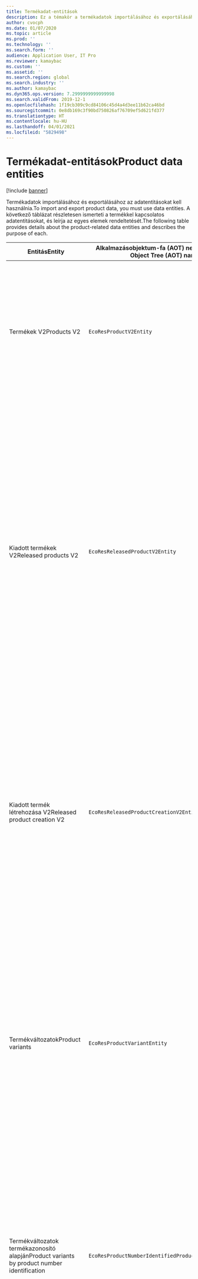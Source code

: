 ```yaml
---
title: Termékadat-entitások
description: Ez a témakör a termékadatok importálásához és exportálásához használt különböző entitásokkal kapcsolatos információkat tartalmazza.
author: cvocph
ms.date: 01/07/2020
ms.topic: article
ms.prod: ''
ms.technology: ''
ms.search.form: ''
audience: Application User, IT Pro
ms.reviewer: kamaybac
ms.custom: ''
ms.assetid: ''
ms.search.region: global
ms.search.industry: ''
ms.author: kamaybac
ms.dyn365.ops.version: 7.2999999999999998
ms.search.validFrom: 2019-12-1
ms.openlocfilehash: 1f19cb309c9cd84106c45d4a4d3ee11b62ca46bd
ms.sourcegitcommit: 0e8db169c3f90bd750826af76709ef5d621fd377
ms.translationtype: HT
ms.contentlocale: hu-HU
ms.lasthandoff: 04/01/2021
ms.locfileid: "5829498"
---
```

# <a name="product-data-entities"></a><span data-ttu-id="77470-103">Termékadat-entitások</span><span class="sxs-lookup"><span data-stu-id="77470-103">Product data entities</span></span>

[!include [banner](../includes/banner.md)]

<span data-ttu-id="77470-104">Termékadatok importálásához és exportálásához az adatentitásokat kell használnia.</span><span class="sxs-lookup"><span data-stu-id="77470-104">To import and export product data, you must use data entities.</span></span> <span data-ttu-id="77470-105">A következő táblázat részletesen ismerteti a termékkel kapcsolatos adatentitásokat, és leírja az egyes elemek rendeltetését.</span><span class="sxs-lookup"><span data-stu-id="77470-105">The following table provides details about the product-related data entities and describes the purpose of each.</span></span>

| <span data-ttu-id="77470-106">Entitás</span><span class="sxs-lookup"><span data-stu-id="77470-106">Entity</span></span> | <span data-ttu-id="77470-107">Alkalmazásobjektum-fa (AOT) neve (típus)</span><span class="sxs-lookup"><span data-stu-id="77470-107">Application Object Tree (AOT) name (type)</span></span> | <span data-ttu-id="77470-108">Jegyzetek</span><span class="sxs-lookup"><span data-stu-id="77470-108">Notes</span></span> |
|--------|-------------------------------------------|-------|
| <span data-ttu-id="77470-109">Termékek V2</span><span class="sxs-lookup"><span data-stu-id="77470-109">Products V2</span></span> | `EcoResProductV2Entity` | <span data-ttu-id="77470-110">Ez az entitás megosztott termékek – egyedi termékek és alaptermékek importálásához és exportálásához használható.</span><span class="sxs-lookup"><span data-stu-id="77470-110">This entity is used to import and export shared products-distinct products and product masters.</span></span> <span data-ttu-id="77470-111">Lehetővé teszi a frissítéseket.</span><span class="sxs-lookup"><span data-stu-id="77470-111">It allows for updates.</span></span> <span data-ttu-id="77470-112">Nem támogatja a készletalapú SQL-műveleteket.</span><span class="sxs-lookup"><span data-stu-id="77470-112">It doesn't support set-based SQL operations.</span></span> <span data-ttu-id="77470-113">Engedélyezett az Open Data Protocol (OData) esetében.</span><span class="sxs-lookup"><span data-stu-id="77470-113">It's enabled for Open Data Protocol (OData).</span></span> |
| <span data-ttu-id="77470-114">Kiadott termékek V2</span><span class="sxs-lookup"><span data-stu-id="77470-114">Released products V2</span></span> | `EcoResReleasedProductV2Entity` | <span data-ttu-id="77470-115">Ez az entitás kiadott termékek – egyedi termékek és alaptermékek importálásához és exportálásához használható.</span><span class="sxs-lookup"><span data-stu-id="77470-115">This entity is used to import and export released products-distinct products and product masters.</span></span> <span data-ttu-id="77470-116">Lehetővé teszi a frissítéseket.</span><span class="sxs-lookup"><span data-stu-id="77470-116">It allows for updates.</span></span> <span data-ttu-id="77470-117">A megosztott terméknek már létrehozott állapotban kell lennie.</span><span class="sxs-lookup"><span data-stu-id="77470-117">It requires that the shared product already be created.</span></span> <span data-ttu-id="77470-118">Amikor egy új, megjelent terméket importálnak, a megosztott termék kiadása történik.</span><span class="sxs-lookup"><span data-stu-id="77470-118">When a new released product is imported, a release of the shared product occurs.</span></span> <span data-ttu-id="77470-119">Külön entitások is léteznek, amelyek a kiadott alaptermék és a kiadott egyéni változatok importálására és exportálására használhatók.</span><span class="sxs-lookup"><span data-stu-id="77470-119">There are also separate entities that can be used to import and export released product masters and released distinct variants.</span></span> <span data-ttu-id="77470-120">Ez az entitás nem támogatja a halmazalapú SQL-műveleteket és a törlési műveleteket.</span><span class="sxs-lookup"><span data-stu-id="77470-120">This entity doesn't support set-based SQL operations or delete operations.</span></span> <span data-ttu-id="77470-121">Engedélyezett az OData esetében.</span><span class="sxs-lookup"><span data-stu-id="77470-121">It's enabled for OData.</span></span> |
| <span data-ttu-id="77470-122">Kiadott termék létrehozása V2</span><span class="sxs-lookup"><span data-stu-id="77470-122">Released product creation V2</span></span> | `EcoResReleasedProductCreationV2Entity` | <span data-ttu-id="77470-123">Ezzel az entitással egy lépésben importálhatók a megosztott termékek és a kiadott termékek.</span><span class="sxs-lookup"><span data-stu-id="77470-123">This entity is used to import shared products and released products in one step.</span></span> <span data-ttu-id="77470-124">Bár támogatja az exportokat, a használata nem ajánlott, mivel az entitás célja a termék létrehozása.</span><span class="sxs-lookup"><span data-stu-id="77470-124">Although it supports exports, that use isn't recommended, because the purpose of the entity is product creation.</span></span> <span data-ttu-id="77470-125">Nem támogat frissítéseket.</span><span class="sxs-lookup"><span data-stu-id="77470-125">It doesn't support updates.</span></span> <span data-ttu-id="77470-126">Mezők korlátozott készletét támogatja (a terméklétrehozásban elérhető mezőket).</span><span class="sxs-lookup"><span data-stu-id="77470-126">It supports a limited set of fields (fields that are available in the product creation dialog box).</span></span> <span data-ttu-id="77470-127">Nem támogatja a készletalapú SQL-műveleteket.</span><span class="sxs-lookup"><span data-stu-id="77470-127">It doesn't support set-based SQL operations.</span></span> <span data-ttu-id="77470-128">Nem jelenik meg az OData-n keresztül.</span><span class="sxs-lookup"><span data-stu-id="77470-128">It isn't exposed through OData.</span></span> |
| <span data-ttu-id="77470-129">Termékváltozatok</span><span class="sxs-lookup"><span data-stu-id="77470-129">Product variants</span></span> | `EcoResProductVariantEntity` | <span data-ttu-id="77470-130">Ez az entitás a megosztott termékváltozatok importálásához és exportálásához használható.</span><span class="sxs-lookup"><span data-stu-id="77470-130">This entity is used to import and export shared product variants.</span></span> <span data-ttu-id="77470-131">Lehetővé teszi a frissítéseket.</span><span class="sxs-lookup"><span data-stu-id="77470-131">It allows for updates.</span></span> <span data-ttu-id="77470-132">Szükséges, hogy a dimenzióértékek már létre legyenek hozva.</span><span class="sxs-lookup"><span data-stu-id="77470-132">It requires that dimension values already be created.</span></span> <span data-ttu-id="77470-133">Az integrációs kulcs az alaptermék és a termékdimenziók.</span><span class="sxs-lookup"><span data-stu-id="77470-133">The integration key is the product master plus product dimensions.</span></span> <span data-ttu-id="77470-134">Az entitás nem támogatja a készletalapú SQL-műveleteket.</span><span class="sxs-lookup"><span data-stu-id="77470-134">This entity doesn't support set-based SQL operations.</span></span> <span data-ttu-id="77470-135">Engedélyezett az OData esetében.</span><span class="sxs-lookup"><span data-stu-id="77470-135">It's enabled for OData.</span></span> <span data-ttu-id="77470-136">Támogatja a törlési műveleteket.</span><span class="sxs-lookup"><span data-stu-id="77470-136">It supports delete operations.</span></span> <span data-ttu-id="77470-137">Nem terjeszthető ki új termékdimenziók hozzáadásával.</span><span class="sxs-lookup"><span data-stu-id="77470-137">It can't be extended through the addition of new product dimensions.</span></span> |
| <span data-ttu-id="77470-138">Termékváltozatok termékazonosító alapján</span><span class="sxs-lookup"><span data-stu-id="77470-138">Product variants by product number identification</span></span> | `EcoResProductNumberIdentifiedProductVariantEntity` | <span data-ttu-id="77470-139">Ez az entitás a megosztott termékváltozatok importálásához és exportálásához használható.</span><span class="sxs-lookup"><span data-stu-id="77470-139">This entity is used to import and export shared product variants.</span></span> <span data-ttu-id="77470-140">Lehetővé teszi a frissítéseket.</span><span class="sxs-lookup"><span data-stu-id="77470-140">It allows for updates.</span></span> <span data-ttu-id="77470-141">Szükséges, hogy a dimenzióértékek már létre legyenek hozva.</span><span class="sxs-lookup"><span data-stu-id="77470-141">It requires that dimension values already be created.</span></span> <span data-ttu-id="77470-142">Az integrációs kulcs a termékszám (míg a **Termékváltozatok** entitás integrációs kulcsa az alaptermék és a termékdimenziók).</span><span class="sxs-lookup"><span data-stu-id="77470-142">The integration key is the product number (whereas the integration key for the **Product variants** entity is the product master plus product dimensions).</span></span> |
| <span data-ttu-id="77470-143">Kiadott termékváltozatok</span><span class="sxs-lookup"><span data-stu-id="77470-143">Released product variants</span></span> | `EcoResReleasedProductVariantEntity` | <span data-ttu-id="77470-144">Ez az entitás a kiadott termékváltozatok importálásához és exportálásához használható.</span><span class="sxs-lookup"><span data-stu-id="77470-144">This entity is used to import and export released product variants.</span></span> <span data-ttu-id="77470-145">Lehetővé teszi a frissítéseket.</span><span class="sxs-lookup"><span data-stu-id="77470-145">It allows for updates.</span></span> <span data-ttu-id="77470-146">A megosztott termékváltozatoknak már létrehozott állapotban kell lenniük.</span><span class="sxs-lookup"><span data-stu-id="77470-146">It requires that shared product variants already be created.</span></span> <span data-ttu-id="77470-147">Amikor egy új, kiadott termékváltozatot importálnak, a megosztott termékváltozat kiadása történik.</span><span class="sxs-lookup"><span data-stu-id="77470-147">When a new released product variant is imported, a release of the shared product variant occurs.</span></span> <span data-ttu-id="77470-148">Az entitás nem támogatja a készletalapú SQL-műveleteket.</span><span class="sxs-lookup"><span data-stu-id="77470-148">This entity doesn't support set-based SQL operations.</span></span> <span data-ttu-id="77470-149">Engedélyezett az OData esetében.</span><span class="sxs-lookup"><span data-stu-id="77470-149">It's enabled for OData.</span></span> <span data-ttu-id="77470-150">Bár támogatja a törlési műveleteket, jelenleg ez a használat az aktuális platform hibája miatt az adatok sérülését okozza.</span><span class="sxs-lookup"><span data-stu-id="77470-150">Although it supports delete operations, that use currently causes data corruption because of a bug in the current platform.</span></span> <span data-ttu-id="77470-151">Az entitás nem terjeszthető ki új termékdimenziók hozzáadásával.</span><span class="sxs-lookup"><span data-stu-id="77470-151">This entity can't be extended through the addition of new product dimensions.</span></span> |
| <span data-ttu-id="77470-152">Kiadott termékváltozatok termékazonosító alapján</span><span class="sxs-lookup"><span data-stu-id="77470-152">Released product variants by product number identification</span></span> | `EcoResProductNumberIdentifiedReleasedProductVariantEntity` | <span data-ttu-id="77470-153">Ez az entitás a **Kiadott termékváltozatok** entitásra hasonlít, de az integrációs kulcs a termékszám az alaptermék és a termékdimenziók helyett.</span><span class="sxs-lookup"><span data-stu-id="77470-153">This entity resembles the **Released product variants** entity, but the integration key is the product number instead of the product master plus product dimensions.</span></span> <span data-ttu-id="77470-154">Kiterjeszthető ki új termékdimenziók hozzáadásával.</span><span class="sxs-lookup"><span data-stu-id="77470-154">It can be extended through the addition of new product dimensions.</span></span> |
| <span data-ttu-id="77470-155">Értékesíthető kiadott termékek</span><span class="sxs-lookup"><span data-stu-id="77470-155">Sellable released products</span></span> | `EcoResSellableReleasedProductEntity` | <span data-ttu-id="77470-156">Ez az entitás csak értékesíthető termékek exportálására szolgál.</span><span class="sxs-lookup"><span data-stu-id="77470-156">This entity is used to export only sellable products.</span></span> <span data-ttu-id="77470-157">Az értékesíthető termékek olyan termékek, amelyek rendelkeznek az általuk megkövetelt információkkal annak érdekében, hogy azokat értékesítési rendelésekben használják.</span><span class="sxs-lookup"><span data-stu-id="77470-157">Sellable products are products that have the information that they require in order to be used in a sales order.</span></span> <span data-ttu-id="77470-158">Ugyanazok a szabályok vonatkoznak, ha egy termék ellenőrizve van az **Érvényesítés** funkcióval a **Kiadott termékek** oldalon.</span><span class="sxs-lookup"><span data-stu-id="77470-158">The same rules apply when a product is validated by using the **Validate** function on the **Released products** page.</span></span> |
| <span data-ttu-id="77470-159">Egyedi termékek kiadása V2</span><span class="sxs-lookup"><span data-stu-id="77470-159">Released Distinct products V2</span></span> | `EcoResDistinctProductV2Entity` | <span data-ttu-id="77470-160">Ez az entitás csak egyedi termékek exportálására szolgál.</span><span class="sxs-lookup"><span data-stu-id="77470-160">This entity is used to export distinct products.</span></span> <span data-ttu-id="77470-161">Ezek az egyedi termékek lehetnek termékek, termékaltípusok és termékváltozatok.</span><span class="sxs-lookup"><span data-stu-id="77470-161">Those distinct products can be products, subtype products, and product variants.</span></span> |
| <span data-ttu-id="77470-162">Kiadott alaptermékek V2</span><span class="sxs-lookup"><span data-stu-id="77470-162">Released products masters V2</span></span> | `EcoResProductMasterV2Entity` | <span data-ttu-id="77470-163">Ez az entitás a megosztott alaptermékek importálásához és exportálásához használható.</span><span class="sxs-lookup"><span data-stu-id="77470-163">This entity is used to import and export product masters.</span></span> <span data-ttu-id="77470-164">Az adatkezelés nem engedélyezett.</span><span class="sxs-lookup"><span data-stu-id="77470-164">It isn't enabled for data management.</span></span> |
| <span data-ttu-id="77470-165">Cikk – vonalkód</span><span class="sxs-lookup"><span data-stu-id="77470-165">Item - barcode</span></span> | `EcoResProductBarcodeEntityV3` | <span data-ttu-id="77470-166">Ez az entitás csak termékek és vonalkódok exportálására szolgál.</span><span class="sxs-lookup"><span data-stu-id="77470-166">This entity is used to export products and bar codes.</span></span> <span data-ttu-id="77470-167">Ez az entitás nem engedélyezi a változások követését, a frissítéseket vagy a törléseket.</span><span class="sxs-lookup"><span data-stu-id="77470-167">This entity doesn't allow change tracking, updates, or deletes.</span></span> <span data-ttu-id="77470-168">A változások követésének, frissítéseknek vagy törléseknek vonalkódokon való használatához használja a **Cikk – vonalkód társítása** entitást.</span><span class="sxs-lookup"><span data-stu-id="77470-168">To use change tracking, updates, or deletes on barcodes, use the **Item - barcode association** entity.</span></span> |
| <span data-ttu-id="77470-169">Cikk–vonalkód társítás</span><span class="sxs-lookup"><span data-stu-id="77470-169">Item - barcode association</span></span> | `EcoResProductBarcodeAssociationEntity` | <span data-ttu-id="77470-170">Ez az entitás csak termékek és vonalkódok exportálására szolgál.</span><span class="sxs-lookup"><span data-stu-id="77470-170">This entity is used to export products and bar codes.</span></span> <span data-ttu-id="77470-171">Ez lehetővé teszi a változások nyomon követését, frissítéseket, és törléseket.</span><span class="sxs-lookup"><span data-stu-id="77470-171">It allows change tracking, updates, and deletes.</span></span> <span data-ttu-id="77470-172">Az entitás használatához engedélyezni kell a *Cikk – vonalkód fejlesztések* funkciót a [szolgáltatáskezelésben](../../fin-ops-core/fin-ops/get-started/feature-management/feature-management-overview.md).</span><span class="sxs-lookup"><span data-stu-id="77470-172">To use the entity, the feature *Item - barcode improvements* must be enabled in [feature management](../../fin-ops-core/fin-ops/get-started/feature-management/feature-management-overview.md).</span></span> <span data-ttu-id="77470-173">Entitáskulcsa az `AssociationID`, amely létrehozza a vonalkód és a termék közötti társítást.</span><span class="sxs-lookup"><span data-stu-id="77470-173">Its entity key is `AssociationID`, which creates the association between the barcode and the product.</span></span> <span data-ttu-id="77470-174">A kulcs támogatásának hozzáadásához a rendszer a szolgáltatás bekapcsolásakor feltölti a meglévő cikkvonalkód-adatokat az `InventitemBarcodeAssociation` táblába.</span><span class="sxs-lookup"><span data-stu-id="77470-174">To add support for this key, the table `InventitemBarcodeAssociation` will be populated for existing item barcode data when you turn on the feature.</span></span> <span data-ttu-id="77470-175">A tábla feltöltése kötegelt feldolgozással történik, és ha a vonalkódtábla nagy számú rekorddal rendelkezik, a kötegelt feldolgozás futtatása jelentős időt vehet igénybe.</span><span class="sxs-lookup"><span data-stu-id="77470-175">The table is populated using a batch job and if your barcode table has a large number of records, it could take significant time to run the batch job.</span></span> <span data-ttu-id="77470-176">Ezért azt javasoljuk, hogy tervezze meg a szolgáltatás engedélyezését (és ezért futtassa a kötegelt feldolgozást) az üzletmenete szempontjából a legalkalmasabb időpontban.</span><span class="sxs-lookup"><span data-stu-id="77470-176">Therefore, we recommend that you plan to enable the feature (and therefore run the batch job) at a time that fits your business schedule.</span></span> |
| <span data-ttu-id="77470-177">Termékéletciklus állapotai</span><span class="sxs-lookup"><span data-stu-id="77470-177">Product lifecycle states</span></span> | `EcoResProductLifecycleSateEntity` | <span data-ttu-id="77470-178">Ez az entitás a termékhez rendelhető különböző termékéletciklus-állapotok importálására és exportálására szolgál.</span><span class="sxs-lookup"><span data-stu-id="77470-178">This entity is used to import and export the different product lifecycle states that can be assigned to a product.</span></span> |

> [!NOTE]
> <span data-ttu-id="77470-179">A **Kiadott termékek V2** adatentitással csak akkor importálhat termékeket a rendszerbe, ha már létrehozta a megosztott terméket.</span><span class="sxs-lookup"><span data-stu-id="77470-179">You can use the **Released Products V2** data entity to import products into the system only if the shared product has already been created.</span></span> <span data-ttu-id="77470-180">Ellenkező esetben, ha termékeket szeretne importálni a rendszerbe, a **Termék létrehozása** adatentitást kell használnia.</span><span class="sxs-lookup"><span data-stu-id="77470-180">Otherwise, to import products into the system, you must use the **Product creation** data entity.</span></span>


[!INCLUDE[footer-include](../../includes/footer-banner.md)]